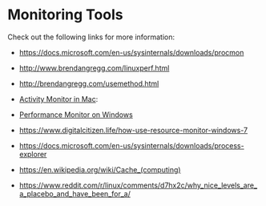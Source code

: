 Monitoring Tools
================

Check out the following links for more information:

-   <https://docs.microsoft.com/en-us/sysinternals/downloads/procmon> 

-   <http://www.brendangregg.com/linuxperf.html>

-   <http://brendangregg.com/usemethod.html>

-   [Activity Monitor in Mac](https://support.apple.com/en-us/HT201464):

-   [Performance Monitor on Windows](https://www.windowscentral.com/how-use-performance-monitor-windows-10)

-   <https://www.digitalcitizen.life/how-use-resource-monitor-windows-7>

-   <https://docs.microsoft.com/en-us/sysinternals/downloads/process-explorer>

-   <https://en.wikipedia.org/wiki/Cache_(computing)>

-   <https://www.reddit.com/r/linux/comments/d7hx2c/why_nice_levels_are_a_placebo_and_have_been_for_a/>

